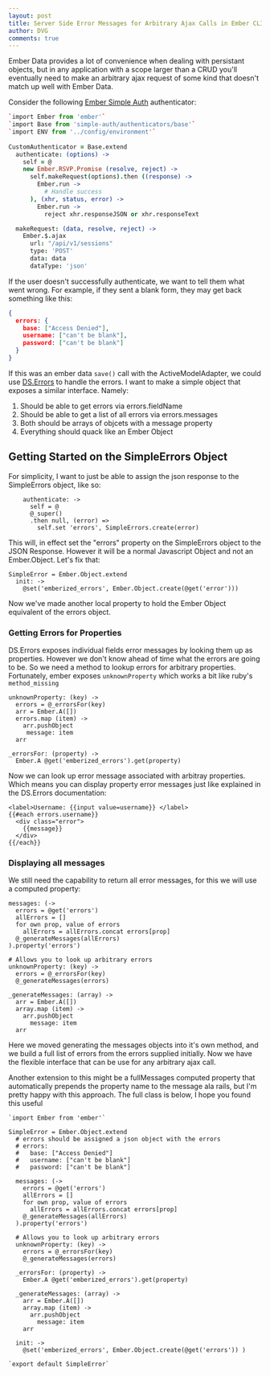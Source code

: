 ```yaml
---
layout: post
title: Server Side Error Messages for Arbitrary Ajax Calls in Ember CLI
author: DVG
comments: true
---
```


Ember Data provides a lot of convenience when dealing with persistant objects, but in any application with a scope larger than a CRUD you'll eventually need to make an arbitrary ajax request of some kind that doesn't match up well with Ember Data.

Consider the following [Ember Simple Auth][ember-simple-auth] authenticator:

```coffeescript
`import Ember from 'ember'`
`import Base from 'simple-auth/authenticators/base'`
`import ENV from '../config/environment'`
 
CustomAuthenticator = Base.extend
  authenticate: (options) ->
    self = @
    new Ember.RSVP.Promise (resolve, reject) ->
      self.makeRequest(options).then ((response) ->
        Ember.run ->
          # Handle success
      ), (xhr, status, error) ->
        Ember.run ->
          reject xhr.responseJSON or xhr.responseText

  makeRequest: (data, resolve, reject) ->
    Ember.$.ajax
      url: "/api/v1/sessions"
      type: 'POST'
      data: data
      dataType: 'json'
```

If the user doesn't successfully authenticate, we want to tell them what went wrong. For example, if they sent a blank form, they may get back something like this:

```json
{
  errors: {
    base: ["Access Denied"],
    username: ["can't be blank"],
    password: ["can't be blank"]
  }
}
```

If this was an ember data `save()` call with the ActiveModelAdapter, we could use [DS.Errors][ds-errors] to handle the errors. I want to make a simple object that exposes a similar interface. Namely:

1. Should be able to get errors via errors.fieldName
2. Should be able to get a list of all errors via errors.messages
3. Both should be arrays of objcets with a message property
4. Everything should quack like an Ember Object

## Getting Started on the SimpleErrors Object

For simplicity, I want to just be able to assign the json response to the SimpleErrors object, like so:

```
    authenticate: ->
      self = @
      @_super()
      .then null, (error) =>
        self.set 'errors', SimpleErrors.create(error)
```

This will, in effect set the "errors" property on the SimpleErrors object to the JSON Response. However it will be a normal Javascript Object and not an Ember.Object. Let's fix that:

```
SimpleError = Ember.Object.extend
  init: ->
    @set('emberized_errors', Ember.Object.create(@get('error')))
```

Now we've made another local property to hold the Ember Object equivalent of the errors object.

### Getting Errors for Properties
  
DS.Errors exposes individual fields error messages by looking them up as properties. However we don't know ahead of time what the errors are going to be. So we need a method to lookup errors for arbitrary properties. Fortunately, ember exposes `unknownProperty` which works a bit like ruby's `method_missing`

```
unknownProperty: (key) ->
  errors = @_errorsFor(key)
  arr = Ember.A([])
  errors.map (item) ->
    arr.pushObject
     message: item
  arr

_errorsFor: (property) ->
  Ember.A @get('emberized_errors').get(property)
```

Now we can look up error message associated with arbitray properties. Which means you can display property error messages just like explained in the DS.Errors documentation:

```
<label>Username: {{input value=username}} </label>
{{#each errors.username}}
  <div class="error">
    {{message}}
  </div>
{{/each}}
```

### Displaying all messages

We still need the capability to return all error messages, for this we will use a computed property:

```
messages: (->
  errors = @get('errors')
  allErrors = []
  for own prop, value of errors
    allErrors = allErrors.concat errors[prop]
  @_generateMessages(allErrors)
).property('errors')

# Allows you to look up arbitrary errors
unknownProperty: (key) ->
  errors = @_errorsFor(key)
  @_generateMessages(errors)

_generateMessages: (array) ->
  arr = Ember.A([])
  array.map (item) ->
    arr.pushObject
      message: item
  arr
```

Here we moved generating the messages objects into it's own method, and we build a full list of errors from the errors supplied initially. Now we have the flexible interface that can be use for any arbitrary ajax call.

Another extension to this might be a fullMessages computed property that automatically prepends the property name to the message ala rails, but I'm pretty happy with this approach. The full class is below, I hope you found this useful

```
`import Ember from 'ember'`

SimpleError = Ember.Object.extend
  # errors should be assigned a json object with the errors
  # errors:
  #   base: ["Access Denied"]
  #   username: ["can't be blank"]
  #   password: ["can't be blank"]

  messages: (->
    errors = @get('errors')
    allErrors = []
    for own prop, value of errors
      allErrors = allErrors.concat errors[prop]
    @_generateMessages(allErrors)
  ).property('errors')

  # Allows you to look up arbitrary errors
  unknownProperty: (key) ->
    errors = @_errorsFor(key)
    @_generateMessages(errors)

  _errorsFor: (property) ->
    Ember.A @get('emberized_errors').get(property)

  _generateMessages: (array) ->
    arr = Ember.A([])
    array.map (item) ->
      arr.pushObject
        message: item
    arr

  init: ->
    @set('emberized_errors', Ember.Object.create(@get('errors')) )

`export default SimpleError`
```

[ds-errors]: http://emberjs.com/api/data/classes/DS.Errors.html
[ember-simple-auth]: https://github.com/simplabs/ember-simple-auth

